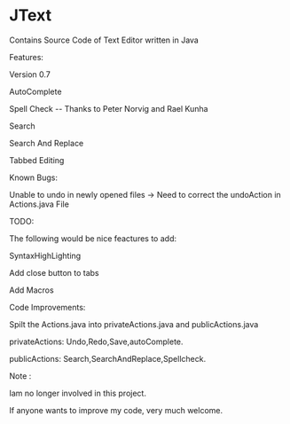 # JText

Contains Source Code of Text Editor written in Java

Features:

Version 0.7

AutoComplete

Spell Check -- Thanks to Peter Norvig and Rael Kunha 

Search 

Search And Replace

Tabbed Editing

Known Bugs:

Unable to undo in newly opened files -> Need to correct the undoAction in Actions.java File

TODO:

The following would be nice feactures to add:

SyntaxHighLighting

Add close button to tabs

Add Macros

Code Improvements:

Spilt the Actions.java into privateActions.java and publicActions.java

privateActions: Undo,Redo,Save,autoComplete.

publicActions: Search,SearchAndReplace,Spellcheck.

Note : 

Iam no longer involved in this project.

If anyone wants to improve my code, very much welcome.
